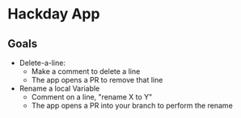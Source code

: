 # Hackday App

## Goals

- Delete-a-line:
  - Make a comment to delete a line
  - The app opens a PR to remove that line
- Rename a local Variable
  - Comment on a line, "rename X to Y"
  - The app opens a PR into your branch to perform the rename
